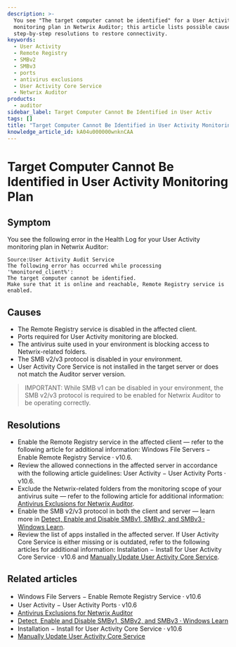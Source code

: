```yaml
---
description: >-
  You see "The target computer cannot be identified" for a User Activity
  monitoring plan in Netwrix Auditor; this article lists possible causes and
  step-by-step resolutions to restore connectivity.
keywords:
  - User Activity
  - Remote Registry
  - SMBv2
  - SMBv3
  - ports
  - antivirus exclusions
  - User Activity Core Service
  - Netwrix Auditor
products:
  - auditor
sidebar_label: Target Computer Cannot Be Identified in User Activ
tags: []
title: "Target Computer Cannot Be Identified in User Activity Monitoring Plan"
knowledge_article_id: kA04u000000wnknCAA
---
```


# Target Computer Cannot Be Identified in User Activity Monitoring Plan

## Symptom

You see the following error in the Health Log for your User Activity monitoring plan in Netwrix Auditor:

```text
Source:User Activity Audit Service
The following error has occurred while processing '%monitored_client%':   
The target computer cannot be identified.
Make sure that it is online and reachable, Remote Registry service is enabled.
```

## Causes

- The Remote Registry service is disabled in the affected client.
- Ports required for User Activity monitoring are blocked.
- The antivirus suite used in your environment is blocking access to Netwrix-related folders.
- The SMB v2/v3 protocol is disabled in your environment.
- User Activity Core Service is not installed in the target server or does not match the Auditor server version.

> IMPORTANT: While SMB v1 can be disabled in your environment, the SMB v2/v3 protocol is required to be enabled for Netwrix Auditor to be operating correctly.

## Resolutions

- Enable the Remote Registry service in the affected client — refer to the following article for additional information: Windows File Servers − Enable Remote Registry Service ⸱ v10.6.
- Review the allowed connections in the affected server in accordance with the following article guidelines: User Activity − User Activity Ports ⸱ v10.6.
- Exclude the Netwrix-related folders from the monitoring scope of your antivirus suite — refer to the following article for additional information: [Antivirus Exclusions for Netwrix Auditor](/docs/kb/auditor/antivirus-exclusions-for-netwrix-auditor.md).
- Enable the SMB v2/v3 protocol in both the client and server — learn more in [Detect, Enable and Disable SMBv1, SMBv2, and SMBv3 ⸱ Windows Learn](https://learn.microsoft.com/en-us/windows-server/storage/file-server/troubleshoot/detect-enable-and-disable-smbv1-v2-v3?tabs=server#how-to-detect-status-enable-and-disable-smb-protocols).
- Review the list of apps installed in the affected server. If User Activity Core Service is either missing or is outdated, refer to the following articles for additional information: Installation − Install for User Activity Core Service · v10.6 and [Manually Update User Activity Core Service](/docs/kb/auditor/manually-update-user-activity-core-service.md).

## Related articles

- Windows File Servers − Enable Remote Registry Service ⸱ v10.6
- User Activity − User Activity Ports ⸱ v10.6
- [Antivirus Exclusions for Netwrix Auditor](/docs/kb/auditor/antivirus-exclusions-for-netwrix-auditor.md)
- [Detect, Enable and Disable SMBv1, SMBv2, and SMBv3 ⸱ Windows Learn](https://learn.microsoft.com/en-us/windows-server/storage/file-server/troubleshoot/detect-enable-and-disable-smbv1-v2-v3?tabs=server#how-to-detect-status-enable-and-disable-smb-protocols)
- Installation − Install for User Activity Core Service · v10.6
- [Manually Update User Activity Core Service](/docs/kb/auditor/manually-update-user-activity-core-service.md)
